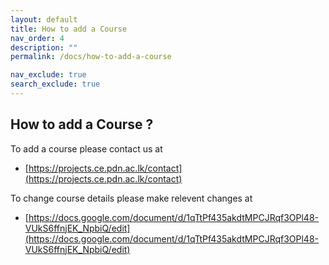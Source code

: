 ```yaml
---
layout: default
title: How to add a Course
nav_order: 4
description: ""
permalink: /docs/how-to-add-a-course

nav_exclude: true
search_exclude: true
---
```


## How to add a Course ?

To add a course please contact us at 
- [https://projects.ce.pdn.ac.lk/contact](https://projects.ce.pdn.ac.lk/contact)

To change course details please make relevent changes at 
- [https://docs.google.com/document/d/1qTtPf435akdtMPCJRqf3OPl48-VUkS6ffnjEK_NpbiQ/edit](https://docs.google.com/document/d/1qTtPf435akdtMPCJRqf3OPl48-VUkS6ffnjEK_NpbiQ/edit)
